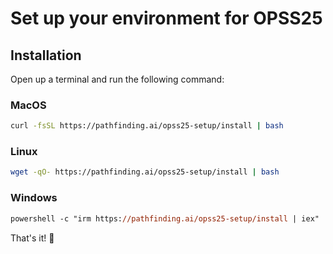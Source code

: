 # Set up your environment for OPSS25

## Installation

Open up a terminal and run the following command:

### MacOS

```bash
curl -fsSL https://pathfinding.ai/opss25-setup/install | bash
```

### Linux

```bash
wget -qO- https://pathfinding.ai/opss25-setup/install | bash
```

### Windows

```ps
powershell -c "irm https://pathfinding.ai/opss25-setup/install | iex"
```

That's it! 🎉
